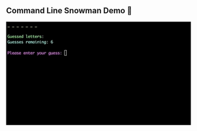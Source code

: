 ## Command Line Snowman Demo 🥶


![Snowman Gif](https://github.com/cassidybeni/FSW-CLI-Snowman/blob/master/snowman_gif.gif)
